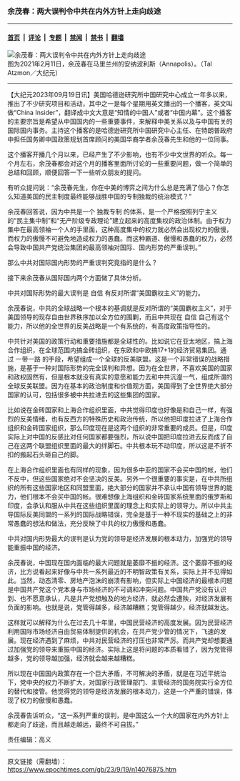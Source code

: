 ### 余茂春：两大误判令中共在内外方针上走向歧途

---

#### [首页](../../../..?n14076875) &nbsp;|&nbsp; [评论](../../../../../epoch-comment?n14076875) &nbsp;|&nbsp; [专题](../../../../../epoch-special?n14076875) &nbsp;|&nbsp; [禁闻](../../../../../epoch-news?n14076875) &nbsp;|&nbsp; [禁书](../../../../../books?n14076875) &nbsp;|&nbsp; [翻墙](https://github.com/gfw-breaker/nogfw/blob/master/README.md?n14076875)


<div><img alt="余茂春：两大误判令中共在内外方针上走向歧途" class="attachment-djy_600_400 size-djy_600_400 wp-post-image" src="https://i.epochtimes.com/assets/uploads/2021/08/id13157774-210211-Miles-Yu-in-Annapolis-Maryland.-Tal-Atzmon-small-1200x687-600x400.jpg"/>
<div class="caption">
 图为2021年2月11日，余茂春在马里兰州的安纳波利斯（Annapolis）。（Tal Atzmon／大纪元）
</div></div><hr/><div class="post_content" id="artbody" itemprop="articleBody">
 <!-- article content begin -->
 <p>
  【大纪元2023年09月19日讯】美国哈德逊研究所中国研究中心成立一年多以来，推出了不少研究项目和活动，其中之一是每个星期用英文播出的一个播客，英文叫做“China Insider”，翻译成中文大意是“知情的中国人”或者“中国内幕”。这个播客的主要宗旨是希望从中国国内的一些重要事件，来解释中美关系以及与中国有关的国际国内事务。主持这个播客的是哈德逊研究所中国研究中心主任、在特朗普政府中担任国务卿中国政策规划首席顾问的美国华裔学者余茂春先生和他的一位同事。
 </p>
 <p>
  这个播客开播几个月以来，已经产生了不少影响，也有不少中文世界的听众。每一个月左右，余茂春都会对这个月的播客里面所讨论的一些重要问题，做一个简单的总结和回顾，顺便回答一下一些听众朋友的提问。
 </p>
 <p>
  有听众提问说：“余茂春先生，你在中美的博弈之间为什么总是充满了信心？你怎么知道美国的民主制度最终能够战胜中国的专制独裁的统治模式？”
 </p>
 <p>
  余茂春回答说，因为中共是一个
  <ok href="https://www.epochtimes.com/gb/tag/%E7%8B%AC%E8%A3%81%E4%B8%93%E5%88%B6.html">
   独裁专制
  </ok>
  的体系，是一个严格按照列宁主义的“民主集中制”和“无产阶级专政理论”建立起来的高度集权的政治体制。由于权力集中在最高领袖一个人的手里面，这种高度集中的权力就必然会出现权力的傲慢，而权力的傲慢不可避免地造成权力的愚蠢。而这种霸道、傲慢和愚蠢的权力，必然会导致中国共产党统治集团的最高领袖对国际、国内形势的严重误判。”
 </p>
 <p>
  那么中共对国际国内形势的严重误判究竟指的是什么？
 </p>
 <p>
  接下来余茂春从国际国内两个方面做了具体分析。
 </p>
 <p>
  中共对国际形势的最大误判是
  <ok href="https://www.epochtimes.com/gb/tag/%E8%87%AA%E4%BF%A1.html">
   自信
  </ok>
  有反对所谓“美国霸权主义”的能力。
 </p>
 <p>
  余茂春说，中共的全球战略一个根本的基调就是反对所谓的“美国霸权主义”，对于美国领导的现存自由世界秩序加以全方位的围剿，而且中共现在
  <ok href="https://www.epochtimes.com/gb/tag/%E8%87%AA%E4%BF%A1.html">
   自信
  </ok>
  自己有这个能力，所以他的全世界的反美战略是一个有系统的，有高度政策指导性的。
 </p>
 <p>
  中共针对美国的政策行动和重要措施都是全球性的。比如说它在亚太地区，搞上海合作组织，在全球范围内搞金砖组织，在东欧和中欧搞17+1的经济贸易集团。通过
  <ok href="https://www.epochtimes.com/gb/tag/%E4%B8%80%E5%B8%A6%E4%B8%80%E8%B7%AF.html">
   一带一路
  </ok>
  的手段，希望组成一个全球的反美联盟。这是一个非常错误的战略措施，是基于一种对国际形势的完全误判和异想。因为在全世界，不喜欢美国的国家和政权固然有，但是根本就没有真实的意愿和能力去和中共沆瀣一气，组成所谓的全球反美联盟。因为在基本的政治制度和价值观方面，美国得到了全世界绝大部分国家的认可，包括很多被中共拉进去的这些集团的国家。
 </p>
 <p>
  比如说在金砖国家和上海合作组织里面，中共觉得印度也好像是和自己一样，有强烈的反美情绪，也有反西方的特殊历史和政治传统，所以他把印度拉进了上海合作组织和金砖国家组织，那么印度现在是这两个组织的非常重要的成员。但是，印度实际上对中国的反感比对任何国家都要强烈，所以说中国把印度拉进去反而成了自己在这两个联盟组织里面的最大的绊脚石。中共根本玩不动印度，所以这是不折不扣的搬起石头砸自己的脚。
 </p>
 <p>
  在上海合作组织里面也有同样的现象，因为很多中亚的国家不会买中国的帐，他们不反中，但这些国家绝对不会坚决的反美。另外一个很重要的事实是，在中共所组织的所有这些国家地区和同盟里面，绝大部分的国家并不承认中国有领导世界的能力，他们根本不会买中国的帐。很难想像上海组织和金砖国家系统里面的俄罗斯和印度，会承认和服从中共在这些组织里面的理念上和实际上的领导力。所以中共主导国际反美同盟的一系列的国际战略错误，完全是基于一种不现实的基础之上的非常愚蠢的想法和做法，充分反映了中共的权力傲慢和愚蠢。
 </p>
 <p>
  中共对国内形势最大的误判是认为党的领导是经济发展的根本动力，加强党的领导能重振中国的经济。
 </p>
 <p>
  余茂春说，中国现在国内面临的最大问题就是萎靡不振的经济。这个萎靡不振的经济，比方说看起来好像与中共一系列最近的不明智政策有关系，实际上并不见得如此。当然，动态清零、房地产泡沫的崩溃有影响，但实际上中国经济的最根本问题是中国共产党这个党本身与市场经济的不可调和冲突问题。中国共产党没有认识到、也不愿意承认，凡是共产党想触及的地方经济，就必然会遭殃，对经济发展有负面的影响。也就是说，党管得越多，经济越糟糕；党管得越少，经济就越发达。
 </p>
 <p>
  这样就可以解释为什么在过去几十年里，中国民营经济的高度发展。因为民营经济利用国际市场经济自由贸易体制提供的机会，在共产党少管的情况下，飞速的发展。现在经济遇到了麻烦，中共对民营经济的打压也非常严厉。而共产党却想要通过加强党的领导来重振中国的经济。实际上这是将问题的本质看错了，因为党管得越多，党的领导越加强，经济就会越来越糟糕。
 </p>
 <p>
  所以现在中国国内政策存在一个巨大矛盾，不可解决的矛盾，就是在习近平统治下，党中央的权力不断扩大，对国家行政管理部门、主管经济的国务院实行全方位的替代和接管。他觉得党的领导是经济发展的根本动力，这是一个严重的错误，体现了权力的傲慢和愚蠢。
 </p>
 <p>
  余茂春告诉听众，“这一系列严重的误判，是中国这么一个大的国家在内外方针上都走向了歧途，而且越走越远，最终不可自拔。”
 </p>
 <p>
  责任编辑：高义
 </p>
 <!-- article content end -->
 <div id="below_article_ad">
 </div>
</div>


---

原文链接（需翻墙）：https://www.epochtimes.com/gb/23/9/19/n14076875.htm